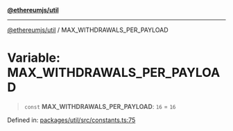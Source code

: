 [**@ethereumjs/util**](../README.md)

***

[@ethereumjs/util](../README.md) / MAX\_WITHDRAWALS\_PER\_PAYLOAD

# Variable: MAX\_WITHDRAWALS\_PER\_PAYLOAD

> `const` **MAX\_WITHDRAWALS\_PER\_PAYLOAD**: `16` = `16`

Defined in: [packages/util/src/constants.ts:75](https://github.com/ethereumjs/ethereumjs-monorepo/blob/master/packages/util/src/constants.ts#L75)
